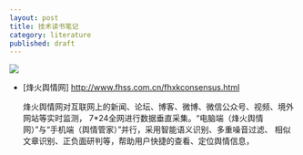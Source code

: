 ```yaml
---
layout: post
title: 技术读书笔记
category: literature
published: draft
---
```


![](/assets/img/literature.jpg)

* [烽火舆情网] http://www.fhss.com.cn/fhxkconsensus.html

    烽火舆情网对互联网上的新闻、论坛、博客、微博、微信公众号、视频、境外网站等实时监测， 7*24全网进行数据垂直采集。“电脑端（烽火舆情网）”与“手机端（舆情管家）”并行，采用智能语义识别、多重噪音过滤、 相似文章识别、正负面研判等，帮助用户快捷的查看、定位舆情信息，
    
    